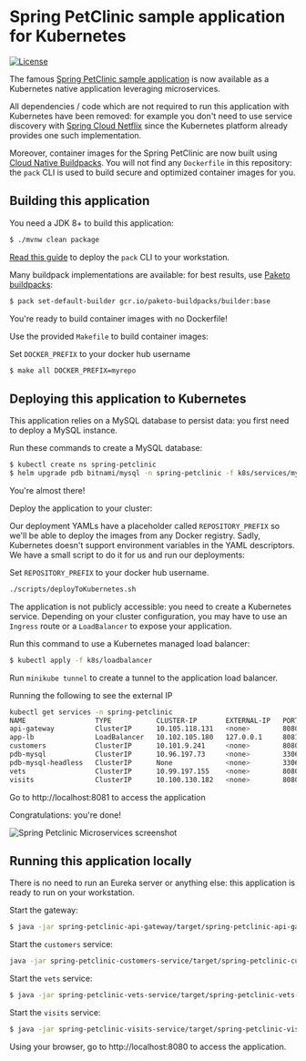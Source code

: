# Spring PetClinic sample application for Kubernetes

[![License](https://img.shields.io/badge/License-Apache%202.0-blue.svg)](https://opensource.org/licenses/Apache-2.0)

The famous [Spring PetClinic sample application](https://github.com/spring-projects/spring-petclinic)
is now available as a Kubernetes native application leveraging microservices.

All dependencies / code which are not required to run this application with Kubernetes have been removed:
for example you don't need to use service discovery with 
[Spring Cloud Netflix](https://spring.io/projects/spring-cloud-netflix) since the Kubernetes platform
already provides one such implementation.

Moreover, container images for the Spring PetClinic are now built using [Cloud Native Buildpacks](https://buildpacks.io).
You will not find any `Dockerfile` in this repository: the `pack` CLI is used to build secure and
optimized container images for you.

## Building this application

You need a JDK 8+ to build this application:

```bash
$ ./mvnw clean package
```

[Read this guide](https://buildpacks.io/docs/install-pack/) to deploy the `pack` CLI to your workstation.

Many buildpack implementations are available: for best results, use [Paketo buildpacks](https://paketo.io):

```bash
$ pack set-default-builder gcr.io/paketo-buildpacks/builder:base
```

You're ready to build container images with no Dockerfile!

Use the provided `Makefile` to build container images:

Set `DOCKER_PREFIX` to your docker hub username

```bash
$ make all DOCKER_PREFIX=myrepo
```

## Deploying this application to Kubernetes

This application relies on a MySQL database to persist data: you first need to deploy a MySQL instance.

Run these commands to create a MySQL database:

```bash
$ kubectl create ns spring-petclinic
$ helm upgrade pdb bitnami/mysql -n spring-petclinic -f k8s/services/mysql/values.yml --version 9.1.4 --install
```

You're almost there!

Deploy the application to your cluster:

Our deployment YAMLs have a placeholder called `REPOSITORY_PREFIX` so we'll be able to deploy the images from any Docker registry. Sadly, Kubernetes doesn't support environment variables in the YAML descriptors. We have a small script to do it for us and run our deployments:

Set `REPOSITORY_PREFIX` to your docker hub username.


```bash
./scripts/deployToKubernetes.sh
```

The application is not publicly accessible: you need to create a Kubernetes service. Depending on your cluster configuration, you may have to use an `Ingress` route or a `LoadBalancer` to expose your application.

Run this command to use a Kubernetes managed load balancer:
```bash
$ kubectl apply -f k8s/loadbalancer
```

Run `minikube tunnel` to create a tunnel to the application load balancer.

Running the following to see the external IP
```bash
kubectl get services -n spring-petclinic 
NAME                 TYPE           CLUSTER-IP       EXTERNAL-IP   PORT(S)        AGE
api-gateway          ClusterIP      10.105.118.131   <none>        8080/TCP       13m
app-lb               LoadBalancer   10.102.105.180   127.0.0.1     8081:32456/TCP   2m53s
customers            ClusterIP      10.101.9.241     <none>        8080/TCP       13m
pdb-mysql            ClusterIP      10.96.197.73     <none>        3306/TCP       9m26s
pdb-mysql-headless   ClusterIP      None             <none>        3306/TCP       9m26s
vets                 ClusterIP      10.99.197.155    <none>        8080/TCP       13m
visits               ClusterIP      10.100.130.182   <none>        8080/TCP       13m
```

Go to http://localhost:8081 to access the application

Congratulations: you're done!

![Spring Petclinic Microservices screenshot](docs/application-screenshot.png)

## Running this application locally

There is no need to run an Eureka server or anything else: this application is ready to run on your workstation.

Start the gateway:

```bash
$ java -jar spring-petclinic-api-gateway/target/spring-petclinic-api-gateway-VERSION.jar
```

Start the `customers` service:

```bash
java -jar spring-petclinic-customers-service/target/spring-petclinic-customers-service-VERSION.jar
```

Start the `vets` service:

```bash
$ java -jar spring-petclinic-vets-service/target/spring-petclinic-vets-service-VERSION.jar
```

Start the `visits` service:

```bash
$ java -jar spring-petclinic-visits-service/target/spring-petclinic-visits-service-VERSION.jar
```

Using your browser, go to http://localhost:8080 to access the application.

